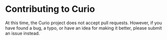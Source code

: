 Contributing to Curio
=====================

At this time, the Curio project does not accept pull requests.
However, if you have found a bug, a typo, or have an idea for
making it better, please submit an issue instead.  
